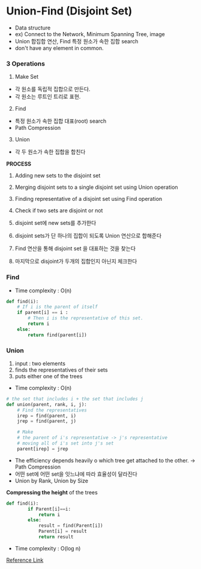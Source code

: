 # Union-Find (Disjoint Set) 
- Data structure
- ex) Connect to the Network, Minimum Spanning Tree, image
- Union 합집합 연산, Find 특정 원소가 속한 집합 search
- don't have any element in common.

### 3 Operations
1. Make Set 
- 각 원소를 독립적 집합으로 만든다. 
- 각 원소는 루트인 트리로 표현.
2. Find
- 특정 원소가 속한 집합 대표(root) search 
- Path Compression 
3. Union 
- 각 두 원소가 속한 집합을 합친다

**PROCESS**
1. Adding new sets to the disjoint set
2. Merging disjoint sets to a single disjoint set using Union operation
3. Finding representative of a disjoint set using Find operation
4. Check if two sets are disjoint or not    

1. disjoint set에 new sets를 추가한다
2. disjoint sets가 단 하나의 집합이 되도록 Union 연산으로 합해준다
3. Find 연산을 통해 disjoint set 을 대표하는 것을 찾는다
4. 마지막으로 disjoint가 두개의 집합인지 아닌지 체크한다


### Find
- Time complexity : O(n)
```python
def find(i):
    # If i is the parent of itself 
    if parent[i] == i :
        # Then i is the representative of this set.
        return i
    else:
        return find(parent[i])
```

### Union
1. input : two elements
2. finds the representatives of their sets 
3. puts either one of the trees 
- Time complexity : O(n)

```python
# the set that includes i + the set that includes j
def union(parent, rank, i, j):
    # Find the representatives 
    irep = find(parent, i)
    jrep = find(parent, j)

    # Make 
    # the parent of i's representative -> j's representative 
    # moving all of i's set into j's set
    parent[irep] = jrep
```

- The efficiency depends heavily o which tree get attached to the other. -> Path Compression
- 어떤 set에 어떤 set을 잇느냐에 따라 효율성이 달라진다
- Union by Rank, Union by Size 

**Compressing the height** of the trees
```python
def find(i):
        if Parent[i]==i:
            return i
        else:
            result = find(Parent[i])
            Parent[i] = result
            return result
```
- Time complexity : O(log n)



[Reference Link]('https://www.geeksforgeeks.org/introduction-to-disjoint-set-data-structure-or-union-find-algorithm/')